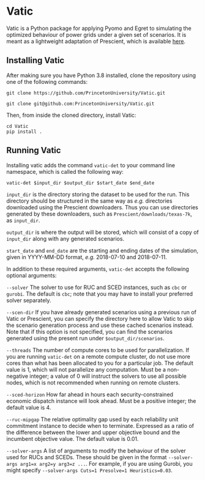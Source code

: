 # Vatic #

Vatic is a Python package for applying Pyomo and Egret to simulating the
optimized behaviour of power grids under a given set of scenarios. It is
meant as a lightweight adaptation of Prescient, which is available
[here](https://github.com/grid-parity-exchange/Prescient).


## Installing Vatic ##

After making sure you have Python 3.8 installed, clone the repository using
one of the following commands:

```git clone https://github.com/PrincetonUniversity/Vatic.git```

```git clone git@github.com:PrincetonUniversity/Vatic.git```

Then, from inside the cloned directory, install Vatic:
```
cd Vatic
pip install .
```


## Running Vatic ##

Installing vatic adds the command `vatic-det` to your command line
namespace, which is called the following way:

```vatic-det $input_dir $output_dir $start_date $end_date ```

`input_dir` is the directory storing the dataset to be used for the run.
This directory should be structured in the same way as *e.g.* directories
downloaded using the Prescient downloaders. Thus you can use directories
generated by these downloaders, such as ```Prescient/downloads/texas-7k```,
as `input_dir`.

`output_dir` is where the output will be stored, which will consist of a copy
of `input_dir` along with any generated scenarios.

`start_date` and `end_date` are the starting and ending dates of the simulation,
given in YYYY-MM-DD format, *e.g.* 2018-07-10 and 2018-07-11.

In addition to these required arguments, `vatic-det` accepts the following
optional arguments:

`--solver` The solver to use for RUC and SCED instances, such as `cbc` or
`gurobi`. The default is `cbc`; note that you may have to install your
preferred solver separately.

`--scen-dir` If you have already generated scenarios using a previous run of
Vatic or Prescient, you can specify the directory here to allow Vatic to skip
the scenario generation process and use these cached scenarios instead. Note
that if this option is not specified, you can find the scenarios generated
using the present run under `$output_dir/scenarios`.

`--threads` The number of compute cores to be used for parallelization.
If you are running `vatic-det` on a remote compute cluster, do not use
more cores than what has been allocated to you for a particular job.
The default value is 1, which will not parallelize any computation. Must be
a non-negative integer; a value of 0 will instruct the solvers to use all
possible nodes, which is not recommended when running on remote clusters.

`--sced-horizon` How far ahead in hours each security-constrained economic
dispatch instance will look ahead. Must be a positive integer; the default
value is 4.

`--ruc-mipgap` The relative optimality gap used by each reliability unit
commitment instance to decide when to terminate. Expressed as a ratio
of the difference between the lower and upper objective bound and the
incumbent objective value. The default value is 0.01.

`--solver-args` A list of arguments to modify the behaviour of the solver
used for RUCs and SCEDs. These should be given in the format
```--solver-args arg1=x arg2=y arg3=z ...```. For example, if you are using
Gurobi, you might specify ```--solver-args Cuts=1 Presolve=1 Heuristics=0.03```.
